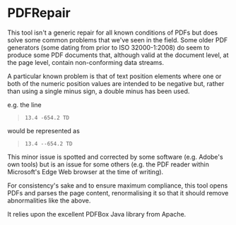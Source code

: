 # PDFRepair

This tool isn't a generic repair for all known conditions of PDFs but does solve some common problems that we've seen in the field. Some older PDF generators (some dating from prior to ISO 32000-1:2008) do seem to produce some PDF documents that, although valid at the document level, at the page level, contain non-conforming data streams.

A particular known problem is that of text position elements where one or both of the numeric position values are intended to be negative but, rather than using a single minus sign, a double minus has been used.

e.g. the line

> `13.4 -654.2 TD`

would be represented as

> `13.4 --654.2 TD`

This minor issue is spotted and corrected by some software (e.g. Adobe's own tools) but is an issue for some others (e.g. the PDF reader within Microsoft's Edge Web browser at the time of writing).

For consistency's sake and to ensure maximum compliance, this tool opens PDFs and parses the page content, renormalising it so that it should remove abnormalities like the above.

It relies upon the excellent PDFBox Java library from 
Apache.